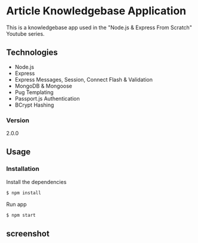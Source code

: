 # Article Knowledgebase Application

This is a knowledgebase app used in the "Node.js & Express From Scratch" Youtube series.

## Technologies
* Node.js
* Express
* Express Messages, Session, Connect Flash & Validation
* MongoDB & Mongoose
* Pug Templating
* Passport.js Authentication
* BCrypt Hashing

### Version
2.0.0

## Usage


### Installation

Install the dependencies

```sh
$ npm install
```
Run app

```sh
$ npm start
```

## screenshot
